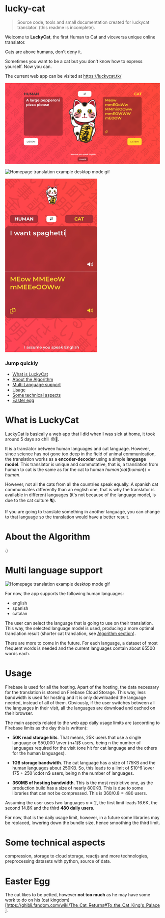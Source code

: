 # lucky-cat

> Source code, tools and small documentation created for luckycat translator. (this readme is incomplete).

Welcome to **LuckyCat**, the first Human to Cat and viceversa unique online translator.

Cats are above humans, don't deny it.

Sometimes you want to be a cat but you don't know how to express yourself. Now you can.

The current web app can be visited at https://luckycat.tk/

<img src="/readme-files/home-desktop.png" alt="Home translation example in desktop mode">

![Homepage translation example desktop mode gif](https://github.com/pujaltedavid/lucky-cat/blob/master/readme-files/desktop-gif.gif)

<img src="/readme-files/home-phone.jpg" alt="Home translation example in mobile mode" width="300">

### Jump quickly

- [What is LuckyCat](#what-is-luckycat)
- [About the Algorithm](#about-the-algorithm)
- [Multi Language support](#multi-language-support)
- [Usage](#usage)
- [Some technical aspects](#some-technical-aspects)
- [Easter egg](#easter-egg)

# What is LuckyCat

LuckyCat is basically a web app that I did when I was sick at home, it took around 5 days so chill 😵🤙.

It is a translator between human languages and cat language. However, since science has not gone too deep in the field of animal communication, the translation works as a **encoder-decoder** using a simple **language model**. This translator is unique and commutative, that is, a translation from human to cat is the same as for the cat to human $human(cat(human)) = human$.

However, not all the cats from all the countries speak equally. A spanish cat communicates differently than an english one, that is why the translator is available in different languages (it's not because of the language model, is due to the cat culture 🐈).

If you are going to translate something in another language, you can change to that language so the translation would have a better result.

# About the Algorithm

:)

# Multi language support

![Homepage translation example desktop mode gif](https://github.com/pujaltedavid/lucky-cat/blob/master/readme-files/multi-language-phone.gif)

For now, the app supports the following human languages:

- english
- spanish
- catalan

The user can select the language that is going to use on their translation. This way, the selected language model is used, producing a more optimal translation result (shorter cat translation, see [Algorithm section](#about-the-algorithm)).

There are more to come in the future. For each language, a dataset of most frequent words is needed and the current languages contain about 65500 words each.

# Usage

Firebase is used for all the hosting. Apart of the hosting, the data necessary for the translation is stored on Firebase Cloud Storage. This way, less bandwidth is used for hosting and it is only downloaded the language needed, instead of all of them. Obviously, if the user switches between all the languages in their visit, all the languages are download and cached on their browser.

The main aspects related to the web app daily usage limits are (according to Firebase limits as the day this is written):

- **50K read storage hits**. That means, 25K users that use a single language or $50,000 \over (n+1)$ users, being n the number of languages required for the visit (one hit for cat language and the others for the human languages).

- **1GB storage bandwidth**. The cat language has a size of 175KB and the human languages about 250KB. So, this leads to a limit of $10^6 \over 175 + 250 \cdot n$ users, being n the number of languages.

- **360MB of hosting bandwidth**. This is the most restrictive one, as the production build has a size of nearly 800KB. This is due to some libraries that can not be compressed. This is $360 / 0.8 = 480$ users.

Assuming the user uses two languages $n=2$, the first limit leads 16.6K, the second 14.8K and the third **480 daily users**.

For now, that is the daily usage limit, however, in a future some libraries may be replaced, lowering down the bundle size, hence smoothing the third limit.

# Some technical aspects

compression, storage to cloud storage, reactjs and more technologies, preprocessing datasets with python, source of data.

# Easter Egg

The cat likes to be petted, however **not too much** as he may have some work to do on his (cat kingdom)[https://ghibli.fandom.com/wiki/The_Cat_Returns#To_the_Cat_King's_Palace].
